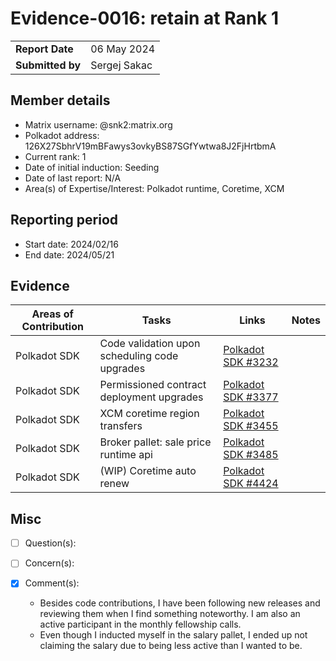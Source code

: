 # Evidence-0016: retain at Rank 1

|                 |                                                                                             |
| --------------- | ------------------------------------------------------------------------------------------- |
| **Report Date** | 06 May 2024 |
| **Submitted by**| Sergej Sakac |

## Member details

- Matrix username: @snk2:matrix.org
- Polkadot address: 126X27SbhrV19mBFawys3ovkyBS87SGfYwtwa8J2FjHrtbmA
- Current rank: 1
- Date of initial induction: Seeding
- Date of last report: N/A
- Area(s) of Expertise/Interest: Polkadot runtime, Coretime, XCM


## Reporting period

- Start date: 2024/02/16
- End date: 2024/05/21


## Evidence

|  Areas of Contribution | Tasks  | Links   |Notes   |
|---|---|---|---|
|Polkadot SDK   | Code validation upon scheduling code upgrades | [Polkadot SDK #3232](https://github.com/paritytech/polkadot-sdk/pull/3232) |
|Polkadot SDK   | Permissioned contract deployment upgrades | [Polkadot SDK #3377](https://github.com/paritytech/polkadot-sdk/pull/3377) |
|Polkadot SDK   | XCM coretime region transfers | [Polkadot SDK #3455](https://github.com/paritytech/polkadot-sdk/pull/3455) |
|Polkadot SDK   | Broker pallet: sale price runtime api | [Polkadot SDK #3485](https://github.com/paritytech/polkadot-sdk/pull/3485) |
|Polkadot SDK   | (WIP) Coretime auto renew | [Polkadot SDK #4424](https://github.com/paritytech/polkadot-sdk/pull/4424) |

## Misc

- [ ] Question(s): 

- [ ] Concern(s): 

- [X] Comment(s):
  - Besides code contributions, I have been following new releases and reviewing them when I find something noteworthy. I am also an active participant in the monthly fellowship calls.
  - Even though I inducted myself in the salary pallet, I ended up not claiming the salary due to being less active than I wanted to be.
